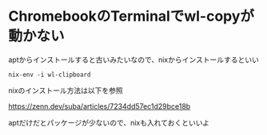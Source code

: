 # ChromebookのTerminalでwl-copyが動かない

aptからインストールすると古いみたいなので、nixからインストールするといい

```shell
nix-env -i wl-clipboard
```

nixのインストール方法は以下を参照

https://zenn.dev/suba/articles/7234dd57ec1d29bce18b

aptだけだとパッケージが少ないので、nixも入れておくといいよ
